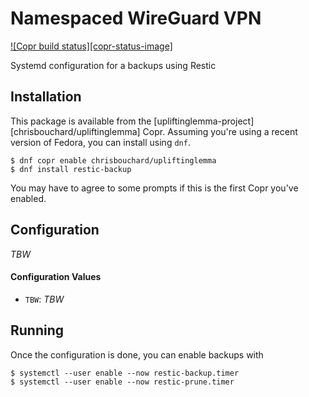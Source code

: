 # Namespaced WireGuard VPN

[![Copr build status][copr-status-image]][copr-restic-backup-package]

Systemd configuration for a backups using Restic


## Installation

This package is available from the
[upliftinglemma-project][chrisbouchard/upliftinglemma] Copr. Assuming you're
using a recent version of Fedora, you can install using `dnf`.

```console
$ dnf copr enable chrisbouchard/upliftinglemma
$ dnf install restic-backup
```

You may have to agree to some prompts if this is the first Copr you've enabled.


## Configuration

_TBW_

#### Configuration Values

- `TBW`:
  _TBW_


## Running

Once the configuration is done, you can enable backups with

```console
$ systemctl --user enable --now restic-backup.timer
$ systemctl --user enable --now restic-prune.timer
```


[copr-restic-backup-package]: https://copr.fedorainfracloud.org/coprs/chrisbouchard/upliftinglemma/package/restic-backup/
[copr-status-img]: https://copr.fedorainfracloud.org/coprs/chrisbouchard/upliftinglemma/package/restic-backup/status_image/last_build.png
[environmentfile=]: https://www.freedesktop.org/software/systemd/man/systemd.exec.html#EnvironmentFile=
[upliftinglemma-project]: https://copr.fedorainfracloud.org/coprs/chrisbouchard/upliftinglemma

